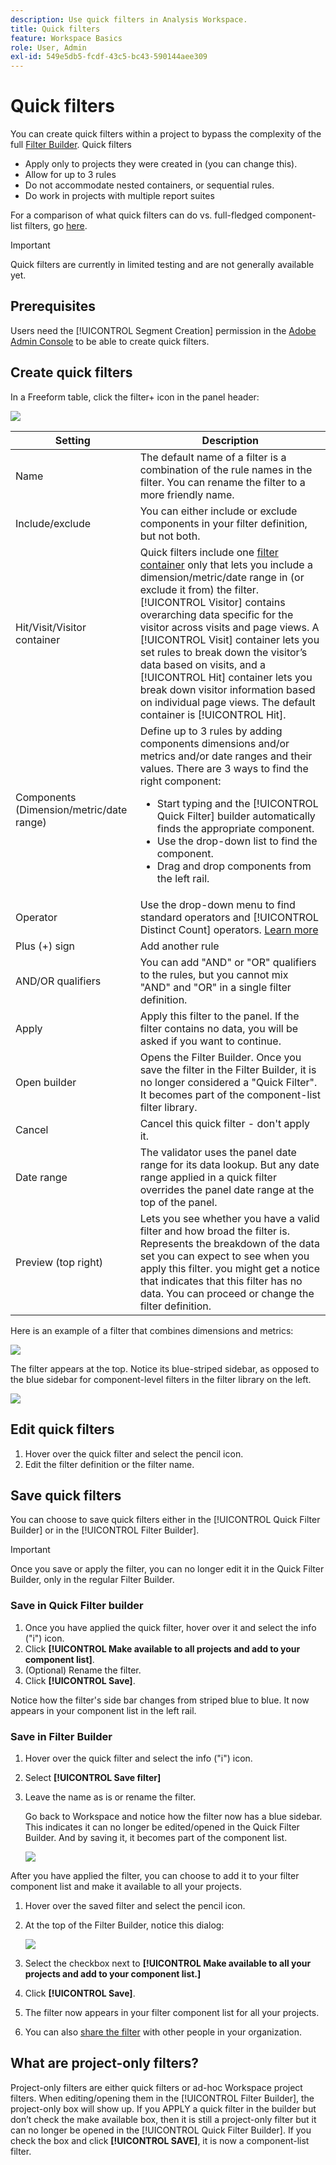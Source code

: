 ```yaml
---
description: Use quick filters in Analysis Workspace.
title: Quick filters
feature: Workspace Basics
role: User, Admin
exl-id: 549e5db5-fcdf-43c5-bc43-590144aee309
---
```

# Quick filters

You can create quick filters within a project to bypass the complexity of the full [Filter Builder](/help/components/filters/create-filters.md). Quick filters

* Apply only to projects they were created in (you can change this). 
* Allow for up to 3 rules
* Do not accommodate nested containers, or sequential rules.
* Do work in projects with multiple report suites

For a comparison of what quick filters can do vs. full-fledged component-list filters, go [here](/help/components/filters/filters-overview.md). 

>[!IMPORTANT]
> Quick filters are currently in limited testing and are not generally available yet.

## Prerequisites

Users need the [!UICONTROL Segment Creation] permission in the [Adobe Admin Console](https://experienceleague.adobe.com/docs/analytics/admin/admin-console/permissions/summary-tables.html?lang=en#analytics-tools) to be able to create quick filters.

## Create quick filters

In a Freeform table, click the filter+ icon in the panel header: 

![](assets/quick-seg1.png)

| Setting | Description |
| --- | --- |
| Name | The default name of a filter is a combination of the rule names in the filter. You can rename the filter to a more friendly name. |
| Include/exclude | You can either include or exclude components in your filter definition, but not both. |
| Hit/Visit/Visitor container | Quick filters include one [filter container](https://experienceleague.adobe.com/docs/analytics-platform/using/cja-components/cja-filters/filters-overview.html?lang=en#filter-containers) only that lets you include a dimension/metric/date range in (or exclude it from) the filter. [!UICONTROL Visitor] contains overarching data specific for the visitor across visits and page views. A [!UICONTROL Visit] container lets you set rules to break down the visitor’s data based on visits, and a [!UICONTROL Hit] container lets you break down visitor information based on individual page views. The default container is [!UICONTROL Hit]. |
| Components (Dimension/metric/date range) | Define up to 3 rules by adding components dimensions and/or metrics and/or date ranges and their values. There are 3 ways to find the right component:<ul><li>Start typing and the [!UICONTROL Quick Filter] builder automatically finds the appropriate component.</li><li>Use the drop-down list to find the component.</li><li>Drag and drop components from the left rail.</li></ul>  |
| Operator | Use the drop-down menu to find standard operators and [!UICONTROL Distinct Count] operators. [Learn more](https://experienceleague.adobe.com/docs/analytics/components/filteration/segment-reference/seg-operators.html?lang=en) |
| Plus (+) sign | Add another rule |
| AND/OR qualifiers | You can add "AND" or "OR" qualifiers to the rules, but you cannot mix "AND" and "OR" in a single filter definition. |
| Apply | Apply this filter to the panel. If the filter contains no data, you will be asked if you want to continue. |
| Open builder | Opens the Filter Builder. Once you save the filter in the Filter Builder, it is no longer considered a "Quick Filter". It becomes part of the component-list filter library. |
| Cancel | Cancel this quick filter - don't apply it. |
| Date range | The validator uses the panel date range for its data lookup. But any date range applied in a quick filter overrides the panel date range at the top of the panel.  |
| Preview (top right) | Lets you see whether you have a valid filter and how broad the filter is. Represents the breakdown of the data set you can expect to see when you apply this filter. you might get a notice that indicates that this filter has no data. You can proceed or change the filter definition. |

Here is an example of a filter that combines dimensions and metrics:

![](assets/quick-seg2.png)

The filter appears at the top. Notice its blue-striped sidebar, as opposed to the blue sidebar for component-level filters in the filter library on the left.

![](assets/quick-seg3.png)

## Edit quick filters

1. Hover over the quick filter and select the pencil icon.
1. Edit the filter definition or the filter name.

## Save quick filters

You can choose to save quick filters either in the [!UICONTROL Quick Filter Builder] or in the [!UICONTROL Filter Builder].

>[!IMPORTANT]
>Once you save or apply the filter, you can no longer edit it in the Quick Filter Builder, only in the regular Filter Builder.

### Save in Quick Filter builder

1. Once you have applied the quick filter, hover over it and select the info ("i") icon.
1. Click **[!UICONTROL Make available to all projects and add to your component list]**.
1. (Optional) Rename the filter.
1. Click **[!UICONTROL Save]**.

Notice how the filter's side bar changes from striped blue to blue. It now appears in your component list in the left rail.

### Save in Filter Builder

1. Hover over the quick filter and select the info ("i") icon.
1. Select **[!UICONTROL Save filter]**
1. Leave the name as is or rename the filter.

   Go back to Workspace and notice how the filter now has a blue sidebar. This indicates it can no longer be edited/opened in the Quick Filter Builder. And by saving it, it becomes part of the component list.

   ![](assets/quick-seg4.png)

After you have applied the filter, you can choose to add it to your filter component list and make it available to all your projects. 

1. Hover over the saved filter and select the pencil icon.

1. At the top of the Filter Builder, notice this dialog:

   ![](assets/project-only.png)

1. Select the checkbox next to **[!UICONTROL Make available to all your projects and add to your component list.]**
1. Click **[!UICONTROL Save]**.
1. The filter now appears in your filter component list for all your projects.
1. You can also [share the filter](/help/components/filters/manage-filters.md) with other people in your organization.

## What are project-only filters?

Project-only filters are either quick filters or ad-hoc Workspace project filters. When editing/opening them in the [!UICONTROL Filter Builder], the project-only box will show up. If you APPLY a quick filter in the builder but don’t check the make available box, then it is still a project-only filter but it can no longer be opened in the [!UICONTROL Quick Filter Builder]. If you check the box and click **[!UICONTROL SAVE]**, it is now a component-list filter.
